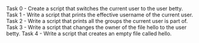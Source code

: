 Task 0 - Create a script that switches the current user to the user betty.
Task 1 - Write a script that prints the effective username of the current user.
Task 2 - Write a script that prints all the groups the current user is part of.
Task 3 - Write a script that changes the owner of the file hello to the user betty.
Task 4 - Write a script that creates an empty file called hello.

